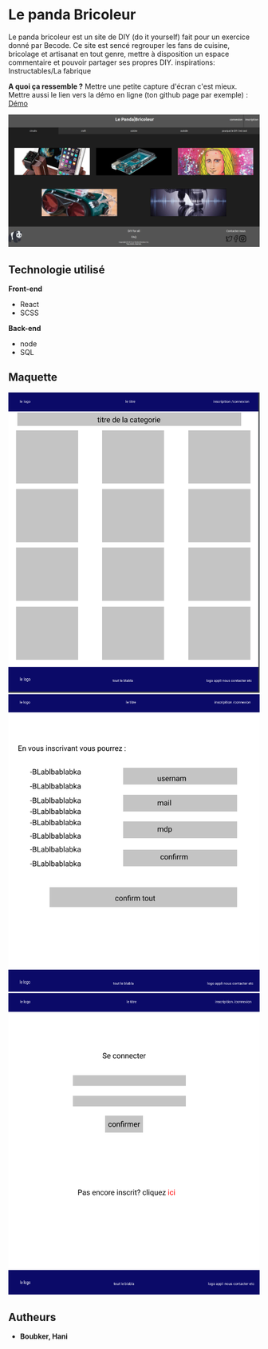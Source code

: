 # Le panda Bricoleur
Le panda bricoleur est un site de DIY (do it yourself) fait pour un exercice donné par Becode.
Ce site est sencé regrouper les fans de cuisine, bricolage et artisanat en tout genre, mettre à disposition un espace commentaire et pouvoir partager ses propres DIY.
inspirations: Instructables/La fabrique

**A quoi ça ressemble ?** Mettre une petite capture d'écran c'est mieux. Mettre aussi le lien vers la démo en ligne (ton github page par exemple) : [Démo](https://mariethielens.github.io/onePage/)

<img src='/src/maquette/waw.jpg' >


## Technologie utilisé

**Front-end**
* React
* SCSS

**Back-end**
* node
* SQL

## Maquette
<img src='/src/maquette/categoriepng' >
<img src='/src/maquette/inscription.png' >
<img src='/src/maquette/se connecter' >

## Autheurs

* **Boubker, Hani** 

